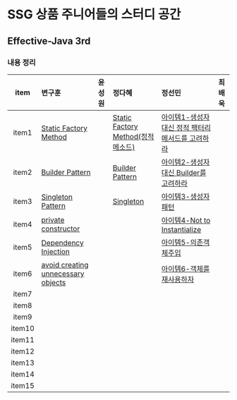 # SSG 상품 주니어들의 스터디 공간

## Effective-Java 3rd

### 내용 정리

| item | 변구훈 | 윤성원 | 정다혜 | 정선민 | 최배욱 |
| :----: | :------ | :------ | :------ | :------ | :------ |
|   item1   | [Static Factory Method](https://insight-bgh.tistory.com/367) |        | [Static Factory Method(정적 메소드)](https://github.com/dh00023/TIL/blob/master/Java/effective_java/2021-01-12-static-factory-methods.md)       |[아이템1-생성자 대신 정적 팩터리 메서드를 고려하라](https://mongsil1025.github.io/book/effective-java/item1/) |        |
|   item2   | [Builder Pattern](https://insight-bgh.tistory.com/370) |        |[Builder Pattern](https://github.com/dh00023/TIL/blob/master/Java/effective_java/2021-01-13-builder-pattern.md)|[아이템2-생성자 대신 Builder를 고려하라](https://mongsil1025.github.io/book/effective-java/item2/)        |        |)
|   item3   | [Singleton Pattern](https://insight-bgh.tistory.com/373)        |        | [Singleton](https://github.com/dh00023/TIL/blob/master/Java/effective_java/2021-01-14-singleton.md)|[아이템3-생성자 패턴](https://mongsil1025.github.io/book/effective-java/item3/)        |       |
|   item4   | [private constructor](https://insight-bgh.tistory.com/374)        |        |         |[아이템4-Not to Instantialize](https://mongsil1025.github.io/book/effective-java/item4/)        |        |
|   item5   | [Dependency Injection](https://insight-bgh.tistory.com/374)        |        |         |[아이템5-의존객체주입](https://mongsil1025.github.io/book/effective-java/item5/)        |        |
|   item6   | [avoid creating unnecessary objects](https://insight-bgh.tistory.com/376)        |        |         |[아이템6-객체를 재사용하자](https://mongsil1025.github.io/book/effective-java/item6/)        |        |
|   item7   |         |        |         |        |        |
|   item8   |         |        |         |        |        |
|   item9   |         |        |         |        |        |
|   item10   |         |        |         |        |        |
|   item11   |         |        |         |        |        |
|   item12   |         |        |         |        |        |
|   item13   |         |        |         |        |        |
|   item14   |         |        |         |        |        |
|   item15   |         |        |         |        |        |